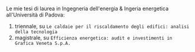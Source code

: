 Le mie tesi di laurea in Ingegneria dell'energia & Ingeria energetica all'Università di Padova:
1. triennale, su `Le caldaie per il riscaldamento degli edifici: analisi della tecnologia`
2. magistrale, su `Efficienza energetica: audit e investimenti in Grafica Veneta S.p.A.`
